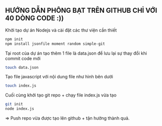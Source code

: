 ## HƯỚNG DẪN PHÔNG BẠT TRÊN GITHUB CHỈ VỚI 40 DÒNG CODE :))

Khởi tạo dự án Nodejs và cài đặt các thư viện cần thiết

```bash
npm init
npm install jsonfile moment random simple-git
```

Tại root của dự án tạo thêm 1 file là data.json để lưu lại sự thay đổi khi commit code mới

```bash
touch data.json
```

Tạo file javascript với nội dung file như hình bên dưới

```bash
touch index.js
```

Cuối cùng khởi tạo git repo + chạy file index.js vừa tạo
```bash
git init
node index.js
```
=> Push repo vừa được tạo lên github + tận hưởng thành quả.
